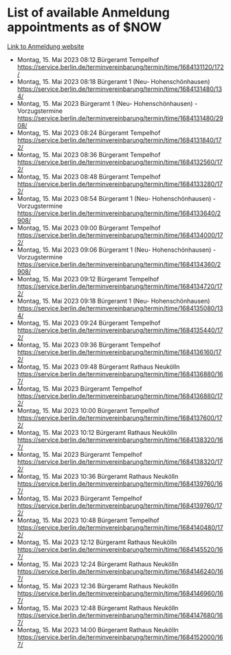 # List of available Anmeldung appointments as of $NOW
[Link to Anmeldung website](https://service.berlin.de/terminvereinbarung/termin/tag.php?termin=1&anliegen[]=120686&dienstleisterlist=122210,122217,327316,122219,327312,122227,327314,122231,327346,122243,327348,122254,122252,329742,122260,329745,122262,329748,122271,327278,122273,327274,122277,327276,330436,122280,327294,122282,327290,122284,327292,122291,327270,122285,327266,122286,327264,122296,327268,150230,329760,122297,327286,122294,327284,122312,329763,122314,329775,122304,327330,122311,327334,122309,327332,317869,122281,327352,122279,329772,122283,122276,327324,122274,327326,122267,329766,122246,327318,122251,327320,122257,327322,122208,327298,122226,327300&herkunft=http%3A%2F%2Fservice.berlin.de%2Fdienstleistung%2F120686%2F)
- Montag, 15. Mai 2023 08:12 Bürgeramt Tempelhof https://service.berlin.de/terminvereinbarung/termin/time/1684131120/172/
- Montag, 15. Mai 2023 08:18 Bürgeramt 1 (Neu- Hohenschönhausen) https://service.berlin.de/terminvereinbarung/termin/time/1684131480/134/
- Montag, 15. Mai 2023  Bürgeramt 1 (Neu- Hohenschönhausen) - Vorzugstermine https://service.berlin.de/terminvereinbarung/termin/time/1684131480/2908/
- Montag, 15. Mai 2023 08:24 Bürgeramt Tempelhof https://service.berlin.de/terminvereinbarung/termin/time/1684131840/172/
- Montag, 15. Mai 2023 08:36 Bürgeramt Tempelhof https://service.berlin.de/terminvereinbarung/termin/time/1684132560/172/
- Montag, 15. Mai 2023 08:48 Bürgeramt Tempelhof https://service.berlin.de/terminvereinbarung/termin/time/1684133280/172/
- Montag, 15. Mai 2023 08:54 Bürgeramt 1 (Neu- Hohenschönhausen) - Vorzugstermine https://service.berlin.de/terminvereinbarung/termin/time/1684133640/2908/
- Montag, 15. Mai 2023 09:00 Bürgeramt Tempelhof https://service.berlin.de/terminvereinbarung/termin/time/1684134000/172/
- Montag, 15. Mai 2023 09:06 Bürgeramt 1 (Neu- Hohenschönhausen) - Vorzugstermine https://service.berlin.de/terminvereinbarung/termin/time/1684134360/2908/
- Montag, 15. Mai 2023 09:12 Bürgeramt Tempelhof https://service.berlin.de/terminvereinbarung/termin/time/1684134720/172/
- Montag, 15. Mai 2023 09:18 Bürgeramt 1 (Neu- Hohenschönhausen) https://service.berlin.de/terminvereinbarung/termin/time/1684135080/134/
- Montag, 15. Mai 2023 09:24 Bürgeramt Tempelhof https://service.berlin.de/terminvereinbarung/termin/time/1684135440/172/
- Montag, 15. Mai 2023 09:36 Bürgeramt Tempelhof https://service.berlin.de/terminvereinbarung/termin/time/1684136160/172/
- Montag, 15. Mai 2023 09:48 Bürgeramt Rathaus Neukölln https://service.berlin.de/terminvereinbarung/termin/time/1684136880/167/
- Montag, 15. Mai 2023  Bürgeramt Tempelhof https://service.berlin.de/terminvereinbarung/termin/time/1684136880/172/
- Montag, 15. Mai 2023 10:00 Bürgeramt Tempelhof https://service.berlin.de/terminvereinbarung/termin/time/1684137600/172/
- Montag, 15. Mai 2023 10:12 Bürgeramt Rathaus Neukölln https://service.berlin.de/terminvereinbarung/termin/time/1684138320/167/
- Montag, 15. Mai 2023  Bürgeramt Tempelhof https://service.berlin.de/terminvereinbarung/termin/time/1684138320/172/
- Montag, 15. Mai 2023 10:36 Bürgeramt Rathaus Neukölln https://service.berlin.de/terminvereinbarung/termin/time/1684139760/167/
- Montag, 15. Mai 2023  Bürgeramt Tempelhof https://service.berlin.de/terminvereinbarung/termin/time/1684139760/172/
- Montag, 15. Mai 2023 10:48 Bürgeramt Tempelhof https://service.berlin.de/terminvereinbarung/termin/time/1684140480/172/
- Montag, 15. Mai 2023 12:12 Bürgeramt Rathaus Neukölln https://service.berlin.de/terminvereinbarung/termin/time/1684145520/167/
- Montag, 15. Mai 2023 12:24 Bürgeramt Rathaus Neukölln https://service.berlin.de/terminvereinbarung/termin/time/1684146240/167/
- Montag, 15. Mai 2023 12:36 Bürgeramt Rathaus Neukölln https://service.berlin.de/terminvereinbarung/termin/time/1684146960/167/
- Montag, 15. Mai 2023 12:48 Bürgeramt Rathaus Neukölln https://service.berlin.de/terminvereinbarung/termin/time/1684147680/167/
- Montag, 15. Mai 2023 14:00 Bürgeramt Rathaus Neukölln https://service.berlin.de/terminvereinbarung/termin/time/1684152000/167/
